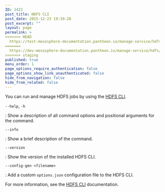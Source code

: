 ```yaml
---
ID: 1422
post_title: HDFS CLI
post_date: 2015-12-23 19:39:28
post_excerpt: ""
layout: page
permalink: >
<<<<<<< HEAD
  https://test-mesosphere-documentation.pantheon.io/manage-service/hdfs/hdfs-cli/
=======
  https://dev-mesosphere-documentation.pantheon.io/manage-service/hdfs/hdfs-cli/
>>>>>>> staging
published: true
menu_order: 1
page_options_require_authentication: false
page_options_show_link_unauthenticated: false
hide_from_navigation: false
hide_from_related: false
---
```

You can run and manage HDFS jobs by using the [HDFS CLI][1].

`--help`, `-h`

:   Show a description of all command options and positional arguments for the command.

`--info`

:   Show a brief description of the command.

`--version`

:   Show the version of the installed HDFS CLI.

`--config-gen <filename>`

:   Add a custom `options.json` configuration file to the HDFS CLI.

For more information, see the [HDFS CLI][1] documentation.

 [1]: https://github.com/mesosphere/dcos-hdfs